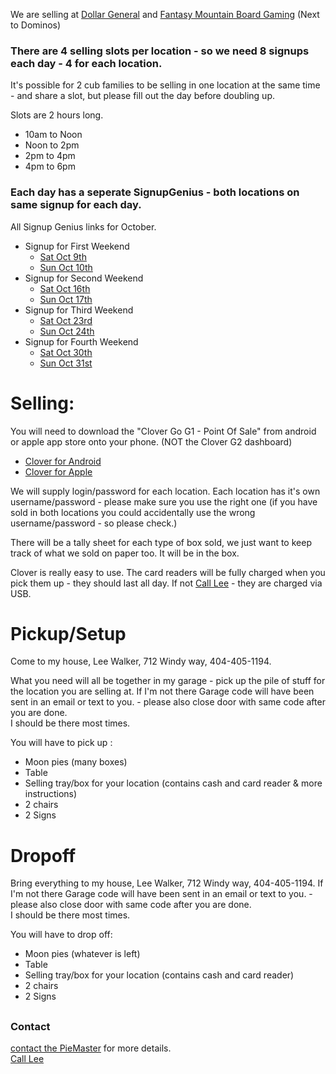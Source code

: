 We are selling at [Dollar General](https://www.google.com/maps/place/Dollar+General/@35.1744822,-85.3314633,17z/data=!3m2!4b1!5s0x8860f449559ad427:0xd12cea5ca04fd5cf!4m5!3m4!1s0x8860f44bffddafb7:0x14737cbbf3090bd2!8m2!3d35.1744822!4d-85.3292746) and [Fantasy Mountain Board Gaming](https://www.google.com/maps/place/Fantasy+Mountain+Board+Gaming/@35.1393519,-85.3317003,17z/data=!3m1!4b1!4m5!3m4!1s0x8860f581bcb3f089:0x913866881cfc599b!8m2!3d35.1393519!4d-85.3295116) (Next to Dominos)

### There are 4 selling slots per location  - so we need 8 signups each day - 4 for each location.

It's possible for 2 cub families to be selling in one location at the same time - and share a slot, but please fill out the day before doubling up.

Slots are 2 hours long. 
- 10am to Noon
- Noon to 2pm
- 2pm to 4pm
- 4pm to 6pm

### Each day has a seperate SignupGenius - both locations on same signup for each day.

All Signup Genius links for October.
- Signup for First Weekend
    - [Sat Oct 9th](https://www.signupgenius.com/go/60B0B4FA9AF29A5FD0-13116)
    - [Sun Oct 10th](https://www.signupgenius.com/go/60B0B4FA9AF29A5FD0-23116)
- Signup for Second Weekend
  - [Sat Oct 16th](https://www.signupgenius.com/go/60B0B4FA9AF29A5FD0-33116)
  - [Sun Oct 17th](https://www.signupgenius.com/go/60B0B4FA9AF29A5FD0-43116)
- Signup for Third Weekend
  - [Sat Oct 23rd](https://www.signupgenius.com/go/60B0B4FA9AF29A5FD0-53116)
  - [Sun Oct 24th](https://www.signupgenius.com/go/60B0B4FA9AF29A5FD0-63116)
- Signup for Fourth Weekend
  - [Sat Oct 30th](https://www.signupgenius.com/go/60B0B4FA9AF29A5FD0-73116)
  - [Sun Oct 31st](https://www.signupgenius.com/go/60B0B4FA9AF29A5FD0-83116)


# Selling:
You will need to download the "Clover Go G1 - Point Of Sale" from android or apple app store onto your phone. (NOT the Clover G2 dashboard)
- [Clover for Android](https://play.google.com/store/apps/details?id=com.firstdata.clovergo&hl=en_US&gl=US)
- [Clover for Apple](https://apps.apple.com/us/app/clover-go-g1-point-of-sale/id999050522)

We will supply login/password for each location. Each location has it's own username/password - please make sure you use the right one (if you have sold in both locations you could accidentally use the wrong username/password - so please check.)

There will be a tally sheet for each type of box sold, we just want to keep track of what we sold on paper too. It will be in the box.

Clover is really easy to use. The card readers will be fully charged when you pick them up - they should last all day. If not [Call Lee](tel:4044051194) - they are charged via USB.

# Pickup/Setup
Come to my house, Lee Walker, 712 Windy way, 404-405-1194.

What you need will all be together in my garage - pick up the pile of stuff for the location you are selling at. If I'm not there Garage code will have been sent in an email or text to you. - please also close door with same code after you are done. 
<br/>
I should be there most times.

You will have to pick up : 
- Moon pies (many boxes)
- Table 
- Selling tray/box for your location (contains cash and card reader & more instructions)
- 2 chairs
- 2 Signs

# Dropoff
Bring everything to my house, Lee Walker, 712 Windy way, 404-405-1194.
If I'm not there Garage code will have been sent in an email or text to you. - please also close door with same code after you are done. 
<br/>
I should be there most times.

You will have to drop off: 
- Moon pies (whatever is left)
- Table 
- Selling tray/box for your location (contains cash and card reader)
- 2 chairs
- 2 Signs


## 
### Contact

[contact the PieMaster](mailto:lee@codejourneymen.com.com) for more details.
<br/>
[Call Lee](tel:4044051194)
